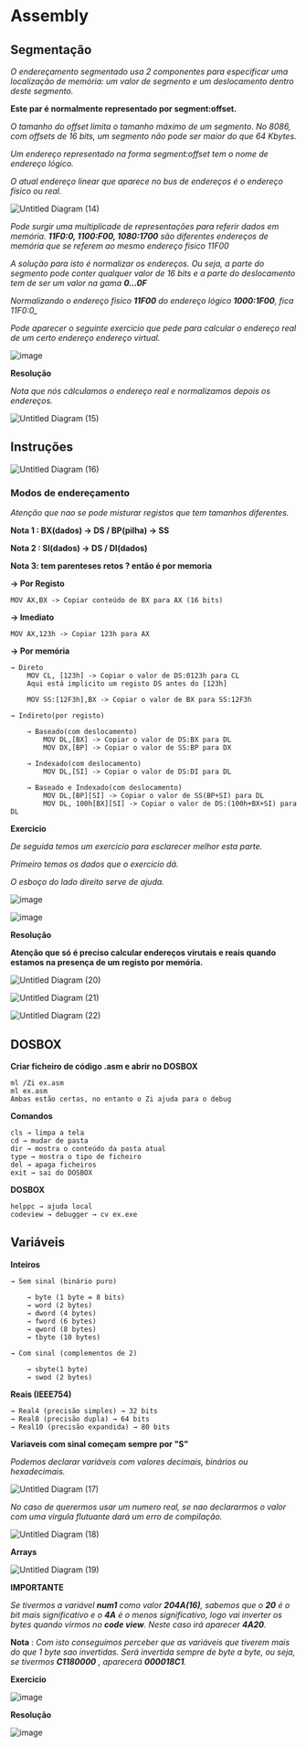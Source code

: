 # Assembly

## Segmentação

*O endereçamento segmentado usa 2 componentes para especificar uma localização de memória: um valor de segmento e um deslocamento dentro deste segmento.*

__Este par é normalmente representado por segment:offset.__

*O tamanho do offset limita o tamanho máximo de um segmento. No 8086, com offsets de 16 bits, um segmento não pode ser maior do que 64 Kbytes.*

*Um endereço representado na forma segment:offset tem o nome de endereço lógico.*

*O atual endereço linear que aparece no bus de endereços é o endereço físico ou real.*

![Untitled Diagram (14)](https://user-images.githubusercontent.com/12052283/79072724-73753f80-7cda-11ea-8084-d66a14cda4aa.png)

*Pode surgir uma multiplicade de representações para referir dados em memória.
__11F0:0, 1100:F00, 1080:1700__ são diferentes endereços de memória que se referem ao mesmo endereço fisico 11F00*

*A solução para isto é normalizar os endereços. Ou seja, a parte do segmento pode conter qualquer valor de 16 bits e a parte do deslocamento tem de ser um valor na gama __0...0F__*

*Normalizando o endereço fisico __11F00__ do endereço lógico __1000:1F00__, fica _11F0:0__*


*Pode aparecer o seguinte exercicio que pede para calcular o endereço real de um certo endereço endereço virtual.*

![image](https://user-images.githubusercontent.com/12052283/79072847-39f10400-7cdb-11ea-99c6-7548d395e0f9.png)

__Resolução__

*Nota que nós cálculamos o endereço real e normalizamos depois os endereços.*

![Untitled Diagram (15)](https://user-images.githubusercontent.com/12052283/79073424-678b7c80-7cde-11ea-8963-c58f59e771f1.png)


## Instruções

![Untitled Diagram (16)](https://user-images.githubusercontent.com/12052283/79073628-8b02f700-7cdf-11ea-9b45-a65b97f6ee0d.png)

### Modos de endereçamento

*Atenção que nao se pode misturar registos que tem tamanhos diferentes.*

__Nota 1 : BX(dados) -> DS / BP(pilha) -> SS__

__Nota 2 : SI(dados) -> DS / DI(dados)__

__Nota 3: tem parenteses retos ? então é por memoria__

__→ Por Registo__      

    MOV AX,BX -> Copiar conteúdo de BX para AX (16 bits)

__→ Imediato__

    MOV AX,123h -> Copiar 123h para AX

__→ Por memória__

    → Direto
        MOV CL, [123h] -> Copiar o valor de DS:0123h para CL
        Aqui está implicito um registo DS antes do [123h]

        MOV SS:[12F3h],BX -> Copiar o valor de BX para SS:12F3h

    → Indireto(por registo)

        → Baseado(com deslocamento)
            MOV DL,[BX] -> Copiar o valor de DS:BX para DL
            MOV DX,[BP] -> Copiar o valor de SS:BP para DX

        → Indexado(com deslocamento)
            MOV DL,[SI] -> Copiar o valor de DS:DI para DL
        
        → Baseado e Indexado(com deslocamento)
            MOV DL,[BP][SI] -> Copiar o valor de SS(BP+SI) para DL
            MOV DL, 100h[BX][SI] -> Copiar o valor de DS:(100h+BX+SI) para DL

__Exercicio__

*De seguida temos um exercicio para esclarecer melhor esta parte.*

*Primeiro temos os dados que o exercicio dá.*

*O esboço do lado direito serve de ajuda.*

![image](https://user-images.githubusercontent.com/12052283/79146524-734c7100-7dba-11ea-86b9-22f2cca751b7.png)

![image](https://user-images.githubusercontent.com/12052283/79146827-df2ed980-7dba-11ea-9f17-1fb1d34b1941.png)

__Resolução__

__Atenção que só é preciso calcular endereços virutais e reais quando estamos na presença de um registo por memória.__

![Untitled Diagram (20)](https://user-images.githubusercontent.com/12052283/79150435-b01b6680-7dc0-11ea-9a2d-0b18ec5f48b8.png)


![Untitled Diagram (21)](https://user-images.githubusercontent.com/12052283/79152575-5d43ae00-7dc4-11ea-9dfe-0ebcd8851b0c.png)

![Untitled Diagram (22)](https://user-images.githubusercontent.com/12052283/79160366-933b5f00-7dd1-11ea-8a98-c230854e6a35.png)



## DOSBOX

__Criar ficheiro de código .asm e abrir no DOSBOX__

    ml /Zi ex.asm
    ml ex.asm
    Ambas estão certas, no entanto o Zi ajuda para o debug

__Comandos__

    cls → limpa a tela
    cd → mudar de pasta
    dir → mostra o conteúdo da pasta atual
    type → mostra o tipo de ficheiro
    del → apaga ficheiros
    exit → sai do DOSBOX
    
__DOSBOX__

    helppc → ajuda local
    codeview → debugger → cv ex.exe


## Variáveis

__Inteiros__

    → Sem sinal (binário puro)

        → byte (1 byte = 8 bits)
        → word (2 bytes)
        → dword (4 bytes)
        → fword (6 bytes)
        → qword (8 bytes)
        → tbyte (10 bytes)
    
    → Com sinal (complementos de 2)

        → sbyte(1 byte)
        → swod (2 bytes)

__Reais (IEEE754)__

    → Real4 (precisão simples) → 32 bits
    → Real8 (precisão dupla) → 64 bits
    → Real10 (precisão expandida) → 80 bits


__Variaveis com sinal começam sempre por "S"__

*Podemos declarar variáveis com valores decimais, binários ou hexadecimais.*

![Untitled Diagram (17)](https://user-images.githubusercontent.com/12052283/79075295-d8846180-7ce9-11ea-8366-cf64a8c856cf.png)

*No caso de querermos usar um numero real, se nao declararmos o valor com uma virgula flutuante dará um erro de compilação.*

![Untitled Diagram (18)](https://user-images.githubusercontent.com/12052283/79075696-577a9980-7cec-11ea-8cbf-e0fcc9f555d2.png)

__Arrays__

![Untitled Diagram (19)](https://user-images.githubusercontent.com/12052283/79075863-454d2b00-7ced-11ea-8a88-987221b01f26.png)

__IMPORTANTE__

*Se tivermos a variável __num1__ como valor __204A(16)__, sabemos que o __20__ é o bit mais significativo e o __4A__ é o menos significativo, logo vai inverter os bytes quando virmos no __code view__. Neste caso irá aparecer __4A20__.*

__Nota__ : *Com isto conseguimos perceber que as variáveis que tiverem mais do que 1 byte sao invertidas.*
*Será invertida sempre de byte a byte, ou seja, se tivermos __C1180000__ , aparecerá __000018C1__.*


__Exercicio__

![image](https://user-images.githubusercontent.com/12052283/79161828-0e057980-7dd4-11ea-96e0-de417fded23a.png)

__Resolução__

![image](https://user-images.githubusercontent.com/12052283/79162472-3c378900-7dd5-11ea-8bc2-46332d8b6334.png)


